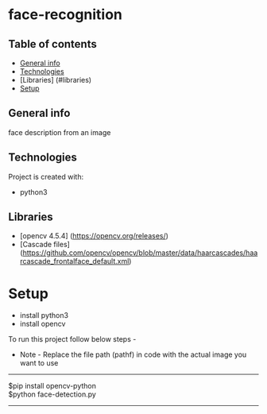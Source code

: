 # face-recognition

## Table of contents

- [General info](#general-info)
- [Technologies](#technologies)
- [Libraries] (#libraries)
- [Setup](#setup)

## General info

face description from an image

## Technologies

Project is created with:

- python3

## Libraries

- [opencv 4.5.4] (https://opencv.org/releases/)
- [Cascade files] (https://github.com/opencv/opencv/blob/master/data/haarcascades/haarcascade_frontalface_default.xml)

# Setup

- install python3
- install opencv

To run this project follow below steps -

- Note - Replace the file path (pathf) in code with the actual image you want to use

---

$pip install opencv-python\
$python face-detection.py

---
